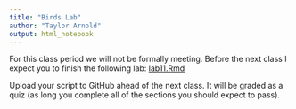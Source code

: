 ```yaml
---
title: "Birds Lab"
author: "Taylor Arnold"
output: html_notebook
---
```




For this class period we will not be formally meeting. Before the next class
I expect you to finish the following lab:
<a href="https://raw.githubusercontent.com/statsmaths/stat209/master/labs/lab11.Rmd" download="lab11.Rmd" target="_blank">lab11.Rmd</a>

Upload your script to GitHub ahead of the next class. It will be graded as
a quiz (as long you complete all of the sections you should expect to pass).


